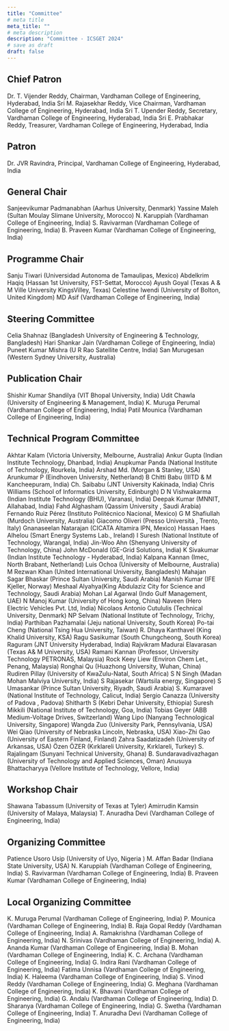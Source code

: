 ```yaml
---
title: "Committee"
# meta title
meta_title: ""
# meta description
description: "Committee - ICSGET 2024"
# save as draft
draft: false
---
```


## Chief Patron
Dr. T. Vijender Reddy, Chairman, Vardhaman College of Engineering, Hyderabad, India
Sri M. Rajasekhar Reddy, Vice Chairman, Vardhaman College of Engineering, Hyderabad, India
Sri T. Upender Reddy, Secretary, Vardhaman College of Engineering, Hyderabad, India
Sri E. Prabhakar Reddy, Treasurer, Vardhaman College of Engineering, Hyderabad, India

## Patron
Dr. JVR Ravindra, Principal, Vardhaman College of Engineering, Hyderabad, India

## General Chair
Sanjeevikumar Padmanabhan (Aarhus University, Denmark)
Yassine Maleh (Sultan Moulay Slimane University, Morocco)
N. Karuppiah (Vardhaman College of Engineering, India)
S. Ravivarman (Vardhaman College of Engineering, India)
B. Praveen Kumar (Vardhaman College of Engineering, India)

## Programme Chair
Sanju Tiwari (Universidad Autonoma de Tamaulipas, Mexico)
Abdelkrim Haqiq (Hassan 1st University, FST-Settat, Morocco)
Ayush Goyal (Texas A & M Ville University KingsVilley, Texas)
Celestine Iwendi (University of Bolton, United Kingdom)
MD Asif (Vardhaman College of Engineering, India)

## Steering Committee
Celia Shahnaz (Bangladesh University of Engineering & Technology, Bangladesh)
Hari Shankar Jain (Vardhaman College of Engineering, India)
Puneet Kumar Mishra (U R Rao Satellite Centre, India)
San Murugesan (Western Sydney University, Australia)

## Publication Chair
Shishir Kumar Shandilya (VIT Bhopal University, India)
Udit Chawla (University of Engineering & Management, India)
K. Muruga Perumal (Vardhaman College of Engineering, India)
Patil Mounica (Vardhaman College of Engineering, India)

## Technical Program Committee
Akhtar Kalam (Victoria University, Melbourne, Australia)
Ankur Gupta (Indian Institute Technology, Dhanbad, India)
Anupkumar Panda (National Institute of Technology, Rourkela, India)
Arshad Md. (Morgan & Stanley, USA)
Arunkumar P (Eindhoven University, Netherland)
B Chitti Babu (IIITD & M Kancheepuram, India)
Ch. Saibabu (JNT University Kakinada, India)
Chris Williams (School of Informatics University, Edinburgh)
D N Vishwakarma (Indian Institute Technology (BHU), Varanasi, India)
Deepak Kumar (MNNIT, Allahabad, India)
Fahd Alghasham (Qassim University , Saudi Arabia)
Fernando Ruiz Pérez (Instituto Politécnico Nacional, Mexico)
G M Shafiullah (Murdoch University, Australia)
Giacomo Oliveri (Presso Università , Trento, Italy)
Gnanaseelan Natarajan (CICATA Altamira IPN, Mexico)
Hassan Haes Alhelou (Smart Energy Systems Lab., Ireland)
I Suresh (National Institute of Technology, Warangal, India)
Jin-Woo Ahn (Shenyang University of Technology, China)
John McDonald (GE-Grid Solutions, India)
K Sivakumar (Indian Institute Technology - Hyderabad, India)
Kalpana Kannan (Imec, North Brabant, Netherland)
Luis Ochoa (University of Melbourne, Australia)
M Rezwan Khan (United International University, Bangladesh)
Mahajan Sagar Bhaskar (Prince Sultan University, Saudi Arabia)
Manish Kumar (IFE Kjeller, Norway)
Meshaal Alyahya(King Abdulaziz City for Science and Technology, Saudi Arabia)
Mohan Lal Agarwal (Indo Gulf Management, UAE)
N Manoj Kumar (University of Hong kong, China)
Naveen (Hero Electric Vehicles Pvt. Ltd, India)
Nicolaos Antonio Cutululis (Technical University, Denmark)
NP Selvam (National Institute of Technology, Trichy, India)
Parthiban Pazhamalai (Jeju national University, South Korea)
Po-tai Cheng (National Tsing Hua University, Taiwan)
R. Dhaya Kanthavel (King Khalid University, KSA)
Ragu Sasikumar (South Chungcheong, South Korea)
Raguram (JNT University Hyderabad, India)
Rajvikram Madurai Elavarasan (Texas A& M University, USA)
Ramani Kannan (Professor, University Technology PETRONAS, Malaysia)
Rock Keey Liew (Environ Chem Let., Penang, Malaysia)
Ronghai Qu (Huazhong University, Wuhan, China)
Rudiren Pillay (University of KwaZulu-Natal, South Africa)
S N Singh (Madan Mohan Malviya University, India)
S Rajasekar (Wartsila energy, Singapore)
S Umasankar (Prince Sultan University, Riyadh, Saudi Arabia)
S. Kumaravel (National Institute of Technology, Calicut, India)
Sergio Canazza (University of Padova , Padova)
Shitharth S (Kebri Dehar University, Ethiopia)
Suresh Mikkili (National Institute of Technology, Goa, India)
Tobias Geyer (ABB Medium-Voltage Drives, Switzerland)
Wang Lipo (Nanyang Technological University, Singapore)
Wangda Zuo (University Park, Pennsylvania, USA)
Wei Qiao (University of Nebraska Lincoln, Nebraska, USA)
Xiao-Zhi Gao (University of Eastern Finland, Finland)
Zahra Saadatizadeh (University of Arkansas, USA)
Özen ÖZER (Kırklareli University, Kırklareli, Turkey)
S. Rajalingam (Sunyani Technical University, Ghana)
B. Sundaravadivazhagan (University of Technology and Applied Sciences, Oman)
Anusuya Bhattacharyya (Vellore Institute of Technology, Vellore, India)

## Workshop Chair
Shawana Tabassum (University of Texas at Tyler)
Amirrudin Kamsin (University of Malaya, Malaysia)
T. Anuradha Devi (Vardhaman College of Engineering, India)

## Organizing Committee
Patience Usoro Usip (University of Uyo, Nigeria )
M. Affan Badar (Indiana State University, USA)
N. Karuppiah (Vardhaman College of Engineering, India)
S. Ravivarman (Vardhaman College of Engineering, India)
B. Praveen Kumar (Vardhaman College of Engineering, India)

## Local Organizing Committee
K. Muruga Perumal (Vardhaman College of Engineering, India)
P. Mounica (Vardhaman College of Engineering, India)
B. Raja Gopal Reddy (Vardhaman College of Engineering, India)
A. Ramakrishna (Vardhaman College of Engineering, India)
N. Srinivas (Vardhaman College of Engineering, India)
A. Ananda Kumar (Vardhaman College of Engineering, India)
B. Mohan (Vardhaman College of Engineering, India)
K. C. Archana (Vardhaman College of Engineering, India)
G. Indira Rani (Vardhaman College of Engineering, India)
Fatima Unnisa (Vardhaman College of Engineering, India)
K. Haleema (Vardhaman College of Engineering, India)
S. Vinod Reddy (Vardhaman College of Engineering, India)
G. Meghana (Vardhaman College of Engineering, India)
K. Bhavani (Vardhaman College of Engineering, India)
G. Andalu (Vardhaman College of Engineering, India)
D. Sharanya (Vardhaman College of Engineering, India)
G. Swetha (Vardhaman College of Engineering, India)
T. Anuradha Devi (Vardhaman College of Engineering, India)